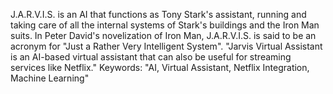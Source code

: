 J.A.R.V.I.S. is an AI that functions as Tony Stark's assistant, running and taking care of all the internal systems of Stark's buildings and the Iron Man suits. In Peter David's novelization of Iron Man, J.A.R.V.I.S. is said to be an acronym for "Just a Rather Very Intelligent System".
"Jarvis Virtual Assistant is an AI-based virtual assistant that can also be useful for streaming services like Netflix."
Keywords:
"AI, Virtual Assistant, Netflix Integration, Machine Learning"

